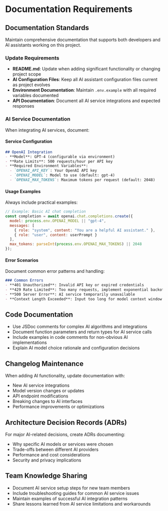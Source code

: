 # Documentation Requirements

## Documentation Standards
Maintain comprehensive documentation that supports both developers and AI assistants working on this project.

### Update Requirements
- **README.md**: Update when adding significant functionality or changing project scope
- **AI Configuration Files**: Keep all AI assistant configuration files current as project evolves
- **Environment Documentation**: Maintain `.env.example` with all required variables documented
- **API Documentation**: Document all AI service integrations and expected responses

### AI Service Documentation
When integrating AI services, document:

#### Service Configuration
```markdown
## OpenAI Integration
- **Model**: GPT-4 (configurable via environment)
- **Rate Limits**: 500 requests/hour per API key
- **Required Environment Variables**:
  - `OPENAI_API_KEY`: Your OpenAI API key
  - `OPENAI_MODEL`: Model to use (default: gpt-4)
  - `OPENAI_MAX_TOKENS`: Maximum tokens per request (default: 2048)
```

#### Usage Examples
Always include practical examples:
```javascript
// Example: Basic AI chat completion
const completion = await openai.chat.completions.create({
  model: process.env.OPENAI_MODEL || "gpt-4",
  messages: [
    { role: "system", content: "You are a helpful AI assistant." },
    { role: "user", content: userPrompt }
  ],
  max_tokens: parseInt(process.env.OPENAI_MAX_TOKENS) || 2048
});
```

#### Error Scenarios
Document common error patterns and handling:
```markdown
### Common Errors
- **401 Unauthorized**: Invalid API key or expired credentials
- **429 Rate Limited**: Too many requests, implement exponential backoff
- **500 Server Error**: AI service temporarily unavailable
- **Context Length Exceeded**: Input too long for model context window
```

## Code Documentation
- Use JSDoc comments for complex AI algorithms and integrations
- Document function parameters and return types for AI service calls
- Include examples in code comments for non-obvious AI implementations
- Explain AI model choice rationale and configuration decisions

## Changelog Maintenance
When adding AI functionality, update documentation with:
- New AI service integrations
- Model version changes or updates
- API endpoint modifications
- Breaking changes to AI interfaces
- Performance improvements or optimizations

## Architecture Decision Records (ADRs)
For major AI-related decisions, create ADRs documenting:
- Why specific AI models or services were chosen
- Trade-offs between different AI providers
- Performance and cost considerations
- Security and privacy implications

## Team Knowledge Sharing
- Document AI service setup steps for new team members
- Include troubleshooting guides for common AI service issues
- Maintain examples of successful AI integration patterns
- Share lessons learned from AI service limitations and workarounds
